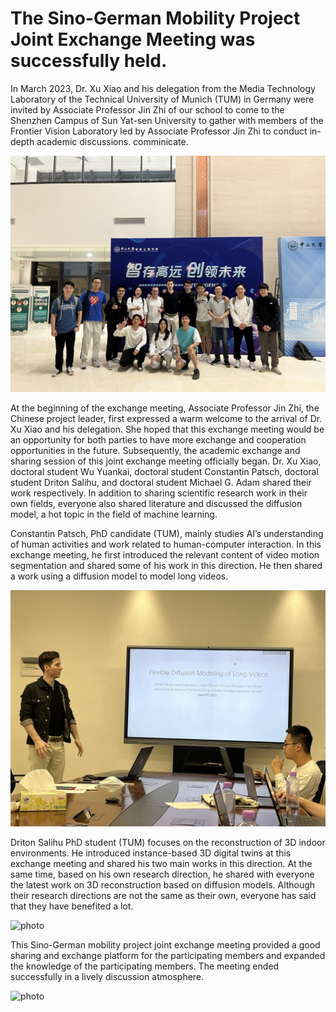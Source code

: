 # The Sino-German Mobility Project Joint Exchange Meeting was successfully held.

In March 2023, Dr. Xu Xiao and his delegation from the Media Technology Laboratory of the Technical University of Munich (TUM) in Germany were invited by Associate Professor Jin Zhi of our school to come to the Shenzhen Campus of Sun Yat-sen University to gather with members of the Frontier Vision Laboratory led by Associate Professor Jin Zhi to conduct in-depth academic discussions. comminicate.

![photo](https://github.com/FVL2020/fvl.github.com/blob/master/news_photos/XuXiao1.JPEG)

At the beginning of the exchange meeting, Associate Professor Jin Zhi, the Chinese project leader, first expressed a warm welcome to the arrival of Dr. Xu Xiao and his delegation. She hoped that this exchange meeting would be an opportunity for both parties to have more exchange and cooperation opportunities in the future. Subsequently, the academic exchange and sharing session of this joint exchange meeting officially began. Dr. Xu Xiao, doctoral student Wu Yuankai, doctoral student Constantin Patsch, doctoral student Driton Salihu, and doctoral student Michael G. Adam shared their work respectively. In addition to sharing scientific research work in their own fields, everyone also shared literature and discussed the diffusion model, a hot topic in the field of machine learning.

Constantin Patsch, PhD candidate (TUM), mainly studies AI’s understanding of human activities and work related to human-computer interaction. In this exchange meeting, he first introduced the relevant content of video motion segmentation and shared some of his work in this direction. He then shared a work using a diffusion model to model long videos.

![photo](https://github.com/FVL2020/fvl.github.com/blob/master/news_photos/XuXiao2.JPEG)

Driton Salihu PhD student (TUM) focuses on the reconstruction of 3D indoor environments. He introduced instance-based 3D digital twins at this exchange meeting and shared his two main works in this direction. At the same time, based on his own research direction, he shared with everyone the latest work on 3D reconstruction based on diffusion models. Although their research directions are not the same as their own, everyone has said that they have benefited a lot.

![photo](https://github.com/FVL2020/fvl.github.com/blob/master/news_photos/XuXiao3.JPEG)

This Sino-German mobility project joint exchange meeting provided a good sharing and exchange platform for the participating members and expanded the knowledge of the participating members. The meeting ended successfully in a lively discussion atmosphere.

![photo](https://github.com/FVL2020/fvl.github.com/blob/master/news_photos/XuXiao4.JPEG)
